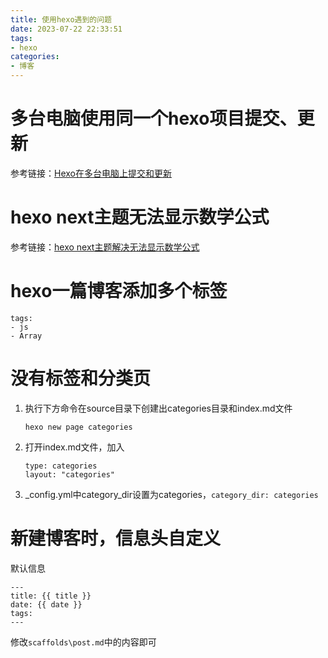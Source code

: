 ```yaml
---
title: 使用hexo遇到的问题
date: 2023-07-22 22:33:51
tags: 
- hexo
categories:
- 博客
---
```



# 多台电脑使用同一个hexo项目提交、更新

参考链接：[Hexo在多台电脑上提交和更新](https://blog.csdn.net/K1052176873/article/details/122879462)



# hexo next主题无法显示数学公式

参考链接：[hexo next主题解决无法显示数学公式](https://blog.csdn.net/weixin_44489823/article/details/105028860)

# hexo一篇博客添加多个标签

```
tags:
- js
- Array
```

# 没有标签和分类页

1. 执行下方命令在source目录下创建出categories目录和index.md文件
    ```
    hexo new page categories
    ```

2. 打开index.md文件，加入

    ```
    type: categories
    layout: "categories"
    ```

3. _config.yml中category_dir设置为categories，`category_dir: categories`

# 新建博客时，信息头自定义

默认信息

```
---
title: {{ title }}
date: {{ date }}
tags:
---
```

修改`scaffolds\post.md`中的内容即可
